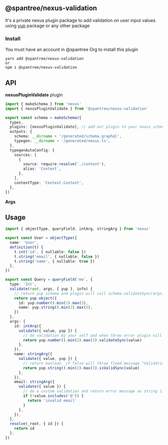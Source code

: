 ## @spantree/nexus-validation

It's a private nexus plugin package to add validation on user input values using [yup](https://github.com/jquense/yup) package or any other package

### Install

You must have an account in @spantree Org to install this plugin

```shell
yarn add @spantree/nexus-validation
or
npm i @spantree/nexus-validation
```

## API

**nexusPluginValidate** plugin

```ts
import { makeSchema } from 'nexus'
import { nexusPluginValidate } from '@spantree/nexus-validation'

export const schema = makeSchema({
  types,
  plugins: [nexusPluginValidate], // add our plugin to your nexus schema config here
  outputs: {
    schema: __dirname + '/generated/schema.graphql',
    typegen: __dirname + '/generated/nexus.ts',
  },
  typegenAutoConfig: {
    sources: [
      {
        source: require.resolve('./context'),
        alias: 'Context',
      },
    ],
    contextType: 'Context.Context',
  },
})
```

**Args**

## Usage

```ts
import { objectType, queryField, intArg, stringArg } from 'nexus'

export const User = objectType({
  name: 'User',
  definition(t) {
    t.int('id', { nullable: false })
    t.string('email', { nullable: false })
    t.string('name', { nullable: true })
  },
})

export const Query = queryField('me', {
  type: 'Int',
  validate(root, args, { yup }, info) {
    // return yup schema and plugin will call schema.validateSync(args)
    return yup.object({
      id: yup.number().min(2).max(3),
      name: yup.string().min(2).max(3),
    })
  },
  args: {
    id: intArg({
      validate({ value, yup }) {
        // do validation by your self and when throw error plugin will catch it
        return yup.number().min(2).max(3).validateSync(value)
      },
    }),
    name: stringArg({
      validate({ value, yup }) {
        // return boolean. if false will throw fixed message "Validation failed on this argument"
        return yup.string().min(2).max(3).isValidSync(value)
      },
    }),
    email: stringArg({
      validate({ value }) {
        // do a custom validation and return error message as string if failure. and do not return anything if success
        if (!value.includes('@')) {
          return 'invalid email'
        }
      },
    }),
  },
  resolve(_root, { id }) {
    return id
  },
})
```
